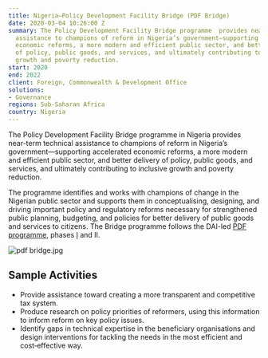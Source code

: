```yaml
---
title: Nigeria—Policy Development Facility Bridge (PDF Bridge)
date: 2020-03-04 10:26:00 Z
summary: The Policy Development Facility Bridge programme  provides near-term technical
  assistance to champions of reform in Nigeria’s government—supporting accelerated
  economic reforms, a more modern and efficient public sector, and better delivery
  of policy, public goods, and services, and ultimately contributing to inclusive
  growth and poverty reduction.
start: 2020
end: 2022
client: Foreign, Commonwealth & Development Office
solutions:
- Governance
regions: Sub-Saharan Africa
country: Nigeria
---
```


The Policy Development Facility Bridge programme in Nigeria provides near-term technical assistance to champions of reform in Nigeria’s government—supporting accelerated economic reforms, a more modern and efficient public sector, and better delivery of policy, public goods, and services, and ultimately contributing to inclusive growth and poverty reduction.

The programme identifies and works with champions of change in the Nigerian public sector and supports them in conceptualising, designing, and driving important policy and  regulatory  reforms  necessary  for  strengthened  public  planning, budgeting, and  policies  for  better delivery of public goods and services to citizens. The Bridge programme follows the DAI-led [PDF programme](https://www.dai.com/our-work/projects/nigeria-dfid-policy-development-facility-pdf2-0), phases [I](https://www.dai.com/our-work/projects/nigeria-policy-development-facility-1) and II.

![pdf bridge.jpg](/uploads/pdf%20bridge.jpg)

## Sample Activities

* Provide assistance toward creating a more transparent and competitive tax system.
* Produce research on policy priorities of reformers, using this information to inform reform on key policy issues. 
* Identify gaps in technical expertise in the beneficiary organisations and design interventions for tackling the needs in the most efficient and cost‐effective way.